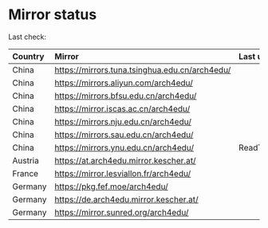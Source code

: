 <script src="./time.js"></script>
# Mirror status
Last check: <script type="text/javascript">localize(1692529936.8309247);</script>

|Country|Mirror|Last update|
|:------|:-----|:----------|
|China|https://mirrors.tuna.tsinghua.edu.cn/arch4edu/|<script type="text/javascript">localize(1692469690);</script>|
|China|https://mirrors.aliyun.com/arch4edu/|<script type="text/javascript">localize(1692426448);</script>|
|China|https://mirrors.bfsu.edu.cn/arch4edu/|<script type="text/javascript">localize(1692469690);</script>|
|China|https://mirror.iscas.ac.cn/arch4edu/|<script type="text/javascript">localize(1692512870);</script>|
|China|https://mirrors.nju.edu.cn/arch4edu/|<script type="text/javascript">localize(1692469690);</script>|
|China|https://mirrors.sau.edu.cn/arch4edu/|<script type="text/javascript">localize(1692469690);</script>|
|China|https://mirrors.ynu.edu.cn/arch4edu/|ReadTimeout|
|Austria|https://at.arch4edu.mirror.kescher.at/|<script type="text/javascript">localize(1692469690);</script>|
|France|https://mirror.lesviallon.fr/arch4edu/|<script type="text/javascript">localize(1692469690);</script>|
|Germany|https://pkg.fef.moe/arch4edu/|<script type="text/javascript">localize(1692469690);</script>|
|Germany|https://de.arch4edu.mirror.kescher.at/|<script type="text/javascript">localize(1692469690);</script>|
|Germany|https://mirror.sunred.org/arch4edu/|<script type="text/javascript">localize(1692469690);</script>|

<script src="./tablefilter/tablefilter.js"></script>
<script src="./table.js"></script>